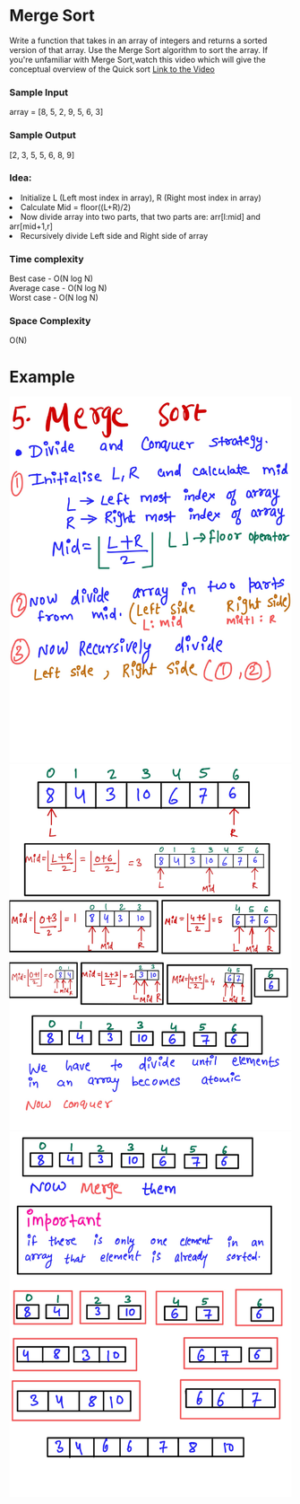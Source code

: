 # Merge Sort #
Write a function that takes in an array of integers and returns a sorted version of that array. Use the Merge Sort algorithm to sort the array.
If you're unfamiliar with Merge Sort,watch this video which will give the conceptual overview of the Quick sort [Link to the Video](https://www.linkedin.com/posts/mayank-dubey11_merge-sort-spend-time-with-code-its-not-activity-6760919926350909440-OzOm) 
### Sample Input ###
array = [8, 5, 2, 9, 5, 6, 3]
### Sample Output ###
[2, 3, 5, 5, 6, 8, 9]

### Idea: ###
<li> Initialize L (Left most index in array), R (Right most index in array) </li>
<li> Calculate Mid = floor((L+R)/2) </li>
<li> Now divide array into two parts, that two parts are: arr[l:mid] and arr[mid+1,r]</li>
<li>Recursively divide Left side  and Right side of array</li>

### Time complexity ###
Best case - O(N log N) <br>
Average case - O(N log N) <br>
Worst case - O(N log N) <br>

### Space Complexity ###
O(N)

# Example #
![](images/mergesort1.jpg)
![](images/mergesort2.jpg)
![](images/mergesort3.jpg)


